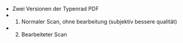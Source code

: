 - Zwei Versionen der Typenrad PDF
- 1. Normaler Scan, ohne bearbeitung (subjektiv bessere qualität)
- 2. Bearbeiteter Scan 